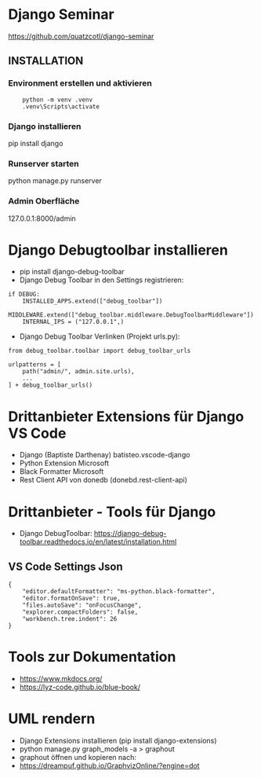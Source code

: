# Django Seminar

https://github.com/quatzcotl/django-seminar

## INSTALLATION

### Environment erstellen und aktivieren
```
    python -m venv .venv
    .venv\Scripts\activate
```

### Django installieren
pip install django

### Runserver starten
python manage.py runserver

### Admin Oberfläche
127.0.0.1:8000/admin

# Django Debugtoolbar installieren
- pip install django-debug-toolbar
- Django Debug Toolbar in den Settings registrieren:

```
if DEBUG:
    INSTALLED_APPS.extend(["debug_toolbar"])
    MIDDLEWARE.extend(["debug_toolbar.middleware.DebugToolbarMiddleware"])
    INTERNAL_IPS = ("127.0.0.1",)
```

- Django Debug Toolbar Verlinken (Projekt urls.py):

```
from debug_toolbar.toolbar import debug_toolbar_urls

urlpatterns = [
    path("admin/", admin.site.urls),
    ...
] + debug_toolbar_urls()
```

# Drittanbieter Extensions für Django VS Code
- Django (Baptiste Darthenay) batisteo.vscode-django
- Python Extension Microsoft
- Black Formatter Microsoft
- Rest Client API von donedb (donebd.rest-client-api)

# Drittanbieter - Tools für Django
- Django DebugToolbar: https://django-debug-toolbar.readthedocs.io/en/latest/installation.html

## VS Code Settings Json

    {
        "editor.defaultFormatter": "ms-python.black-formatter",
        "editor.formatOnSave": true,
        "files.autoSave": "onFocusChange",
        "explorer.compactFolders": false,
        "workbench.tree.indent": 26
    }

# Tools zur Dokumentation
- https://www.mkdocs.org/
- https://lyz-code.github.io/blue-book/

# UML rendern
- Django Extensions installieren (pip install django-extensions)
- python manage.py graph_models -a > graphout
- graphout öffnen und kopieren nach:
- https://dreampuf.github.io/GraphvizOnline/?engine=dot